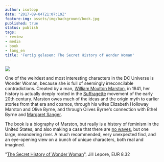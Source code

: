 ```yaml
---
author: isotopp
date: "2017-09-04T21:07:19Z"
feature-img: assets/img/background/book.jpg
published: true
status: publish
tags:
- review
- media
- book
- lang_en
title: 'Fertig gelesen: The Secret History of Wonder Woman'
---
```


[![](/uploads/2017/09/secret-history-of-wonder-woman.jpg)](https://www.amazon.de/Secret-History-Wonder-Woman-ebook/dp/B00PBVBLGA)

One of the weirdest and most interesting characters in the DC
Universe is Wonder Woman, because she is full of seemingly
irreconcilable contradictions. 
Created by a man, [William Moulton Marston](https://en.wikipedia.org/wiki/William_Moulton_Marston),
in 1941, her history is actually deeply rooted in the
[Suffragette](https://en.wikipedia.org/wiki/Suffragette)
movement of the early 20th century. Marston owes much of the
ideas and the origin myth to earlier stories from that era and
cosmos, through his wifes Elizabeth Holloway Marston and Olive
Byrne, and through Olives Byrne's connection with Ethel Byrne
and [Margaret Sanger](https://en.wikipedia.org/wiki/Margaret_Sanger).

The book is a biography of Marston, but really is a history of
feminism in the United States, and also making a case that there
are [no waves](https://en.wikipedia.org/wiki/Waves_of_feminism),
but one large, meandering river. A much recommended, very
unexpected find, and an eye-opening view on a bunch of unique
characters, both real and imagined. 

"[The Secret History of Wonder Woman](https://www.amazon.de/Secret-History-Wonder-Woman-ebook/dp/B00PBVBLGA)",
Jill Lepore, EUR 8.32
